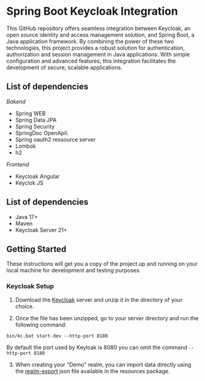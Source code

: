 
# Spring Boot Keycloak Integration

This GitHub repository offers seamless integration between Keycloak, an open source identity and access management solution, and Spring Boot, a Java application framework. By combining the power of these two technologies, this project provides a robust solution for authentication, authorization and session management in Java applications. With simple configuration and advanced features, this integration facilitates the development of secure, scalable applications.

## List of dependencies
*Bakend*
- Spring WEB
- Spring Data JPA
- Spring Security
- SpringDoc OpenApi\
- Spring oauth2 ressource server
- Lombok
- h2

*Frontend*
- Keycloak Angular
- Keyclok JS

## List of dependencies
- Java 17+
- Maven
- Keycloak Server 21+

## Getting Started
These instructions will get you a copy of the project up and running on your local machine for development and testing purposes.

### Keycloak Setup
1. Download the [Keycloak](https://www.keycloak.org/downloads) server and unzip it in the directory of your choice.

2. Once the file has been unzipped, go to your server directory and run the following command:
```
bin/kc.bat start-dev --http-port 8180
```
By default the port used by Keyloak is 8080 you can omit the command ```--http-port 8180```

3. When creating your "Demo" realm, you can import data directly using the [realm-export](https://github.com/Hichem-Belhadj/oidc-keycloak/blob/main/doc/keycloak-realm/realm-export.json) json file available in the resources package.
